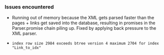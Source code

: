 ### Issues encountered

- Running out of memory because the XML gets parsed faster than the pages + links get saved into
  the database, resulting in promises in the Parser.promise chain piling up. Fixed by applying
  back pressure to the XML parser.

- `index row size 2984 exceeds btree version 4 maximum 2704 for index "Link_to_idx"`
